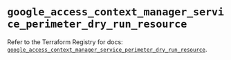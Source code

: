 # `google_access_context_manager_service_perimeter_dry_run_resource`

Refer to the Terraform Registry for docs: [`google_access_context_manager_service_perimeter_dry_run_resource`](https://registry.terraform.io/providers/hashicorp/google/6.9.0/docs/resources/access_context_manager_service_perimeter_dry_run_resource).
